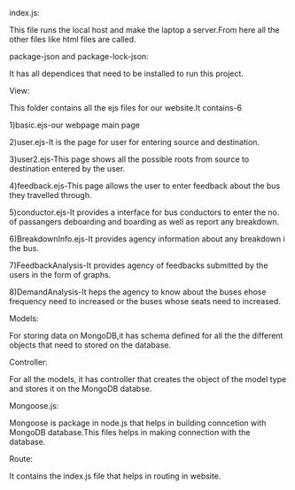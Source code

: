 index.js:

This file runs the local host and make the laptop a server.From here all the other files like html files are called.

package-json and package-lock-json:

It has all dependices that need to be installed to run this project.

View:

This folder contains all the ejs files for our website.It contains-6

1)basic.ejs-our webpage main page

2)user.ejs-It is the page for user for entering source and destination.

3)user2.ejs-This page shows all the possible roots from source to destination entered by the user.

4)feedback.ejs-This page allows the user to enter feedback about the bus they travelled through.

5)conductor.ejs-It provides a interface for bus conductors to enter the no. of passangers deboarding and boarding as well as report any breakdown.

6)BreakdownInfo.ejs-It provides agency information about any breakdown i the bus.

7)FeedbackAnalysis-It provides agency of feedbacks submitted by the users in the form of graphs.

8)DemandAnalysis-It heps the agency to know about the buses ehose frequency need to increased or the buses whose seats need to increased.

Models:

For storing data on MongoDB,it has schema defined for all the the different objects that need to stored on the database.

Controller:

For all the models, it has controller that creates the object of the model type and stores it on the MongoDB databse.

Mongoose.js:

Mongoose is package in node.js that helps in building conncetion with MongoDB database.This files helps in making connection with the database.

Route:

It contains the index.js file that helps in routing in website.
